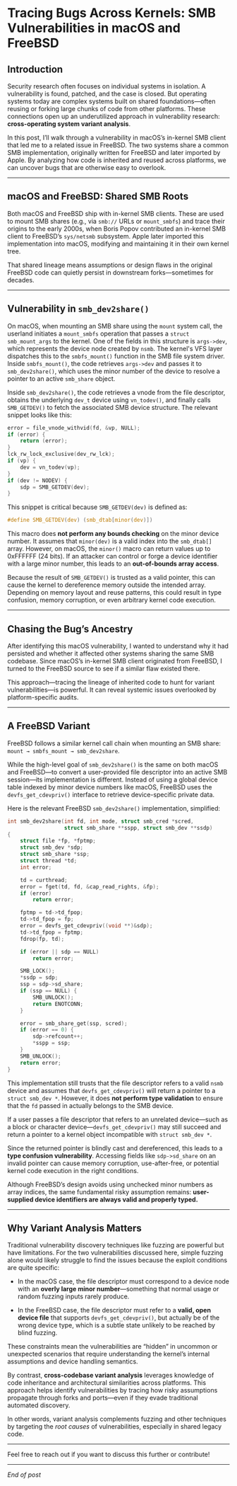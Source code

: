 # Tracing Bugs Across Kernels: SMB Vulnerabilities in macOS and FreeBSD

## Introduction

Security research often focuses on individual systems in isolation. A vulnerability is found, patched, and the case is closed. But operating systems today are complex systems built on shared foundations—often reusing or forking large chunks of code from other platforms. These connections open up an underutilized approach in vulnerability research: **cross-operating system variant analysis**.

In this post, I’ll walk through a vulnerability in macOS’s in-kernel SMB client that led me to a related issue in FreeBSD. The two systems share a common SMB implementation, originally written for FreeBSD and later imported by Apple. By analyzing how code is inherited and reused across platforms, we can uncover bugs that are otherwise easy to overlook.

---

## macOS and FreeBSD: Shared SMB Roots

Both macOS and FreeBSD ship with in-kernel SMB clients. These are used to mount SMB shares (e.g., via `smb://` URLs or `mount_smbfs`) and trace their origins to the early 2000s, when Boris Popov contributed an in-kernel SMB client to FreeBSD’s `sys/netsmb` subsystem. Apple later imported this implementation into macOS, modifying and maintaining it in their own kernel tree.

That shared lineage means assumptions or design flaws in the original FreeBSD code can quietly persist in downstream forks—sometimes for decades.

---

## Vulnerability in `smb_dev2share()`

On macOS, when mounting an SMB share using the `mount` system call, the userland initiates a `mount_smbfs` operation that passes a `struct smb_mount_args` to the kernel. One of the fields in this structure is `args->dev`, which represents the device node created by `nsmb`. The kernel's VFS layer dispatches this to the `smbfs_mount()` function in the SMB file system driver. Inside `smbfs_mount()`, the code retrieves `args->dev` and passes it to `smb_dev2share()`, which uses the minor number of the device to resolve a pointer to an active `smb_share` object.

Inside `smb_dev2share()`, the code retrieves a vnode from the file descriptor, obtains the underlying `dev_t` device using `vn_todev()`, and finally calls `SMB_GETDEV()` to fetch the associated SMB device structure. The relevant snippet looks like this:

```c
error = file_vnode_withvid(fd, &vp, NULL);
if (error) {
    return (error);
}
lck_rw_lock_exclusive(dev_rw_lck);
if (vp) {
    dev = vn_todev(vp);
}
if (dev != NODEV) {
    sdp = SMB_GETDEV(dev);
}
```

This snippet is critical because `SMB_GETDEV(dev)` is defined as:

```c
#define SMB_GETDEV(dev) (smb_dtab[minor(dev)])
```

This macro does **not perform any bounds checking** on the minor device number. It assumes that `minor(dev)` is a valid index into the `smb_dtab[]` array. However, on macOS, the `minor()` macro can return values up to 0xFFFFFF (24 bits). If an attacker can control or forge a device identifier with a large minor number, this leads to an **out-of-bounds array access**.

Because the result of `SMB_GETDEV()` is trusted as a valid pointer, this can cause the kernel to dereference memory outside the intended array. Depending on memory layout and reuse patterns, this could result in type confusion, memory corruption, or even arbitrary kernel code execution.

---

## Chasing the Bug’s Ancestry

After identifying this macOS vulnerability, I wanted to understand why it had persisted and whether it affected other systems sharing the same SMB codebase. Since macOS’s in-kernel SMB client originated from FreeBSD, I turned to the FreeBSD source to see if a similar flaw existed there.

This approach—tracing the lineage of inherited code to hunt for variant vulnerabilities—is powerful. It can reveal systemic issues overlooked by platform-specific audits.

---

## A FreeBSD Variant

FreeBSD follows a similar kernel call chain when mounting an SMB share:  
`mount → smbfs_mount → smb_dev2share`.

While the high-level goal of `smb_dev2share()` is the same on both macOS and FreeBSD—to convert a user-provided file descriptor into an active SMB session—its implementation is different. Instead of using a global device table indexed by minor device numbers like macOS, FreeBSD uses the `devfs_get_cdevpriv()` interface to retrieve device-specific private data.

Here is the relevant FreeBSD `smb_dev2share()` implementation, simplified:

```c
int smb_dev2share(int fd, int mode, struct smb_cred *scred,
                  struct smb_share **sspp, struct smb_dev **ssdp)
{
    struct file *fp, *fptmp;
    struct smb_dev *sdp;
    struct smb_share *ssp;
    struct thread *td;
    int error;

    td = curthread;
    error = fget(td, fd, &cap_read_rights, &fp);
    if (error)
        return error;

    fptmp = td->td_fpop;
    td->td_fpop = fp;
    error = devfs_get_cdevpriv((void **)&sdp);
    td->td_fpop = fptmp;
    fdrop(fp, td);

    if (error || sdp == NULL)
        return error;

    SMB_LOCK();
    *ssdp = sdp;
    ssp = sdp->sd_share;
    if (ssp == NULL) {
        SMB_UNLOCK();
        return ENOTCONN;
    }

    error = smb_share_get(ssp, scred);
    if (error == 0) {
        sdp->refcount++;
        *sspp = ssp;
    }
    SMB_UNLOCK();
    return error;
}
```

This implementation still trusts that the file descriptor refers to a valid `nsmb` device and assumes that `devfs_get_cdevpriv()` will return a pointer to a `struct smb_dev *`. However, it does **not perform type validation** to ensure that the `fd` passed in actually belongs to the SMB device.

If a user passes a file descriptor that refers to an unrelated device—such as a block or character device—`devfs_get_cdevpriv()` may still succeed and return a pointer to a kernel object incompatible with `struct smb_dev *`.

Since the returned pointer is blindly cast and dereferenced, this leads to a **type confusion vulnerability**. Accessing fields like `sdp->sd_share` on an invalid pointer can cause memory corruption, use-after-free, or potential kernel code execution in the right conditions.

Although FreeBSD’s design avoids using unchecked minor numbers as array indices, the same fundamental risky assumption remains: **user-supplied device identifiers are always valid and properly typed.**

---

## Why Variant Analysis Matters

Traditional vulnerability discovery techniques like fuzzing are powerful but have limitations. For the two vulnerabilities discussed here, simple fuzzing alone would likely struggle to find the issues because the exploit conditions are quite specific:

- In the macOS case, the file descriptor must correspond to a device node with an **overly large minor number**—something that normal usage or random fuzzing inputs rarely produce.

- In the FreeBSD case, the file descriptor must refer to a **valid, open device file** that supports `devfs_get_cdevpriv()`, but actually be of the wrong device type, which is a subtle state unlikely to be reached by blind fuzzing.

These constraints mean the vulnerabilities are “hidden” in uncommon or unexpected scenarios that require understanding the kernel’s internal assumptions and device handling semantics.

By contrast, **cross-codebase variant analysis** leverages knowledge of code inheritance and architectural similarities across platforms. This approach helps identify vulnerabilities by tracing how risky assumptions propagate through forks and ports—even if they evade traditional automated discovery.

In other words, variant analysis complements fuzzing and other techniques by targeting the *root causes* of vulnerabilities, especially in shared legacy code.

---

Feel free to reach out if you want to discuss this further or contribute!

---

*End of post*
